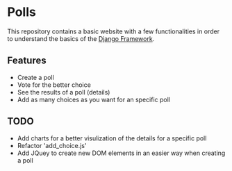 # Polls
This repository contains a basic website with a few functionalities in order to understand the basics of the [Django Framework](https://www.djangoproject.com/).

## Features
* Create a poll
* Vote for the better choice
* See the results of a poll (details)
* Add as many choices as you want for an specific poll

## TODO
* Add charts for a better visulization of the details for a specific poll
* Refactor 'add_choice.js'
* Add JQuey to create new DOM elements in an easier way when creating a poll